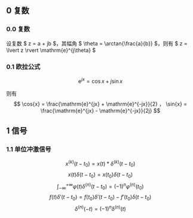 ## 0 复数
### 0.0 复数

设复数 $ z = a + jb $，其幅角 $ \theta = \arctan{\frac{a}{b}} $，则有 $ z = \lvert z \rvert \mathrm{e}^{j\theta} $

### 0.1 欧拉公式

$$ \mathrm{e}^{jx} = \cos{x} + j \sin{x} $$

则有
$$ \cos{x} = \frac{\mathrm{e}^{jx} + \mathrm{e}^{-jx}}{2} ， \sin{x} = \frac{\mathrm{e}^{jx} - \mathrm{e}^{-jx}}{2j} $$

## 1 信号
### 1.1 单位冲激信号

$$ x^{(k)}(t - t_0) = x(t) * \delta^{(k)}(t - t_0) $$
$$ x(t) \delta(t - t_0) = x(t_0) \delta(t - t_0) $$
$$ \int^{+ \infty}_{- \infty} \varphi(t) \delta^{(n)}(t - t_0) = (-1)^n \varphi^{(n)} (t_0) $$
$$ f(t) \delta'(t - t_0) = f(t_0) \delta'(t - t_0) - f'(t_0) \delta(t - t_0) $$
$$ \delta^{(n)}(-t) = (-1)^n \delta^{(n)}(t) $$


